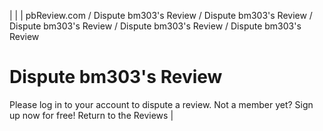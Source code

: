 |
|
|
pbReview.com / Dispute bm303's Review / Dispute bm303's Review / Dispute bm303's Review / Dispute bm303's Review / Dispute bm303's Review
# Dispute bm303's Review
Please log in to your account to dispute a review.
Not a member yet? Sign up now for free!
Return to the Reviews
|